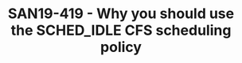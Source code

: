 ---
categories:
- san19
description: CFS scheduler has multiple policies, and SCHED_IDLE is one of them. Due
  to some recent optimizations included in scheduler around sched-idle, it has become
  an interesting policy and must be used by users going forward.
image:
  featured: 'true'
  path: /assets/images/featured-images/san19/SAN19-419.png
session_attendee_num: '4'
session_id: SAN19-419
session_room: Sunset IV (Session 2)
session_slot:
  end_time: '2019-09-26 12:55:00'
  start_time: '2019-09-26 12:30:00'
session_speakers:
- speaker_bio: Working in Linaro PMWG since 6 years now.
  speaker_company: Linaro
  speaker_image: /assets/images/speakers/san19/viresh-kumar.jpg
  speaker_location: ''
  speaker_name: Viresh Kumar
  speaker_position: Engineer
  speaker_username: viresh.kumar
session_track: Power Management
tag: session
tags:
- Open Source Development
title: SAN19-419 - Why you should use the SCHED_IDLE CFS scheduling policy
---